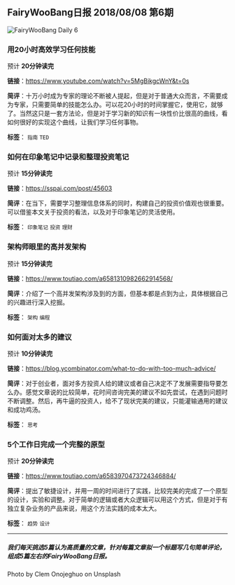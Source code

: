 ## FairyWooBang日报 2018/08/08 第6期

![FairyWooBang Daily 6](http://oiuhevdur.bkt.clouddn.com/fairywoobang/clem-onojeghuo-189661-unsplash.jpg)

### 用20小时高效学习任何技能

预计 **20分钟读完**

**链接**：https://www.youtube.com/watch?v=5MgBikgcWnY&t=0s

**简评**：十万小时成为专家的理论不断被人提起，但是对于普通大众而言，不需要成为专家，只需要简单的技能怎么办。可以花20小时的时间掌握它，使用它，就够了。当然这只是一套方法论，但是对于学习新的知识有一块性价比很高的曲线，看如何很好的实现这个曲线，让我们学习任何事物。

**标签**： `指南`  `TED`

### 如何在印象笔记中记录和整理投资笔记

预计 **15分钟读完**

**链接**：https://sspai.com/post/45603

**简评**：在当下，需要学习整理信息体系的同时，构建自己的投资价值观也很重要。可以借鉴本文关于投资的看法，以及对于印象笔记的灵活使用。

**标签**： `印象笔记`  `投资`  `理财`

### 架构师眼里的高并发架构

预计 **15分钟读完**

**链接**：https://www.toutiao.com/a6581310982662914568/

**简评**：介绍了一个高并发架构涉及到的方面，但基本都是点到为止，具体根据自己的兴趣进行深入挖掘。

**标签**： `架构`  `编程`

### 如何面对太多的建议

预计 **10分钟读完**

**链接**：https://blog.ycombinator.com/what-to-do-with-too-much-advice/

**简评**：对于创业者，面对多方投资人给的建议或者自己决定不了发展需要指导要怎么办。感觉文章说的比较简单，花时间咨询完美的建议不如先尝试，在遇到问题时不断调整。然后，再牛逼的投资人，给不了现状完美的建议，只能灌输通用的建议和成功鸡汤。

**标签**： `思考`

### 5个工作日完成一个完整的原型

预计 **20分钟读完**

**链接**：https://www.toutiao.com/a6583970473724346884/

**简评**：提出了敏捷设计，并用一周的时间进行了实践，比较完美的完成了一个原型的设计，实验和调整。对于简单的逻辑或者大众逻辑可以用这个方式，但是对于有独立复杂业务的产品来说，用这个方法实践的成本太大。

**标签**： `趋势`  `设计`

------

##### 我们每天挑选5篇认为高质量的文章，针对每篇文章拟一个标题写几句简单评论，组成5篇左右的FairyWooBang日报。

Photo by Clem Onojeghuo on Unsplash

